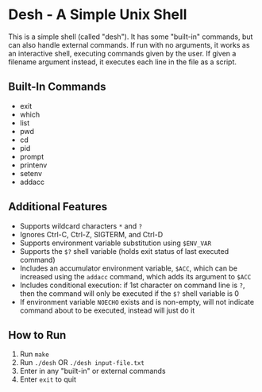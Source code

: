 # Desh - A Simple Unix Shell
This is a simple shell (called "desh"). It has some "built-in" commands, but can also handle external commands. If run with no arguments, it works as an interactive shell, executing commands given by the user. If given a filename argument instead, it executes each line in the file as a script.

## Built-In Commands
- exit
- which
- list
- pwd
- cd
- pid
- prompt
- printenv
- setenv
- addacc

## Additional Features
- Supports wildcard characters `*` and `?`
- Ignores Ctrl-C, Ctrl-Z, SIGTERM, and Ctrl-D
- Supports environment variable substitution using `$ENV_VAR`
- Supports the `$?` shell variable (holds exit status of last executed command)
- Includes an accumulator environment variable, `$ACC`, which can be increased using the `addacc` command, which adds its argument to `$ACC`
- Includes conditional execution: if 1st character on command line is `?`, then the command will only be executed if the `$?` shell variable is 0
- If environment variable `NOECHO` exists and is non-empty, will not indicate command about to be executed, instead will just do it

## How to Run
1. Run `make`
2. Run `./desh` OR `./desh input-file.txt`
3. Enter in any "built-in" or external commands
4. Enter `exit` to quit

